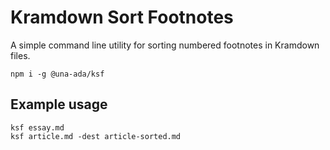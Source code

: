 # Kramdown Sort Footnotes

A simple command line utility for sorting numbered footnotes in Kramdown files.

```
npm i -g @una-ada/ksf 
```

## Example usage

```
ksf essay.md
ksf article.md -dest article-sorted.md
```

